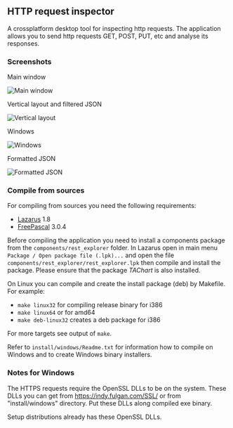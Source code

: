## HTTP request inspector

A crossplatform desktop tool for inspecting http requests.
The application allows you to send http requests GET, POST, PUT, etc and
analyse its responses.

### Screenshots

Main window

![Main window](https://raw.githubusercontent.com/skoro/http_inspector/master/docs/screenshots/Screenshot_0.4-xfce-json.png)

Vertical layout and filtered JSON

![Vertical layout](https://raw.githubusercontent.com/skoro/http_inspector/master/docs/screenshots/Screenshot_0.4-xfce-hor_layout_filtered.png)

Windows

![Windows](https://raw.githubusercontent.com/skoro/http_inspector/master/docs/screenshots/Screenshot_0.4-win-json-tree.png)

Formatted JSON

![Formatted JSON](https://raw.githubusercontent.com/skoro/http_inspector/master/docs/screenshots/Screenshot_0.4-win-json-formatted.png)

### Compile from sources

For compiling from sources you need the following requirements:
- [Lazarus](http://www.lazarus-ide.org/) 1.8
- [FreePascal](https://www.freepascal.org/) 3.0.4

Before compiling the application you need to install a components package
from the `components/rest_explorer` folder. In Lazarus open in main
menu `Package / Open package file (.lpk)...` and open the file
`components/rest_explorer/rest_explorer.lpk` then compile and install the
package.
Please ensure that the package *TAChart* is also installed.

On Linux you can compile and create the install package (deb) by Makefile.
For example:
- `make linux32` for compiling release binary for i386
- `make linux64` or for amd64
- `make deb-linux32` creates a deb package for i386

For more targets see output of `make`.

Refer to `install/windows/Readme.txt` for information how to compile on
Windows and to create Windows binary installers.

### Notes for Windows

The HTTPS requests require the OpenSSL DLLs to be on the system. These DLLs
you can get from https://indy.fulgan.com/SSL/ or from "install/windows"
directory. Put these DLLs along compiled exe binary.

Setup distributions already has these OpenSSL DLLs.
